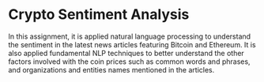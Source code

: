 # Crypto Sentiment Analysis

In this assignment, it is applied natural language processing to understand the sentiment in the latest news articles featuring Bitcoin and Ethereum. It is also applied fundamental NLP techniques to better understand the other factors involved with the coin prices such as common words and phrases, and organizations and entities names mentioned in the articles.
